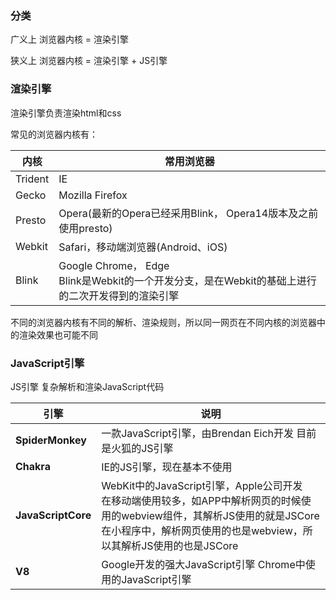 ### 分类

广义上 浏览器内核 = 渲染引擎

狭义上 浏览器内核 = 渲染引擎 + JS引擎



### 渲染引擎

渲染引擎负责渲染html和css

常见的浏览器内核有：

| 内核    | 常用浏览器                                                   |
| ------- | ------------------------------------------------------------ |
| Trident | IE                                                           |
| Gecko   | Mozilla Firefox                                              |
| Presto  | Opera(最新的Opera已经采用Blink， Opera14版本及之前使用presto) |
| Webkit  | Safari，移动端浏览器(Android、iOS)                           |
| Blink   | Google Chrome， Edge <br />Blink是Webkit的一个开发分支，是在Webkit的基础上进行的二次开发得到的渲染引擎 |

不同的浏览器内核有不同的解析、渲染规则，所以同一网页在不同内核的浏览器中的渲染效果也可能不同



### JavaScript引擎

JS引擎 复杂解析和渲染JavaScript代码

| 引擎               | 说明                                                         |
| ------------------ | ------------------------------------------------------------ |
| **SpiderMonkey**   | 一款JavaScript引擎，由Brendan Eich开发 目前是火狐的JS引擎    |
| **Chakra**         | IE的JS引擎，现在基本不使用                                   |
| **JavaScriptCore** | WebKit中的JavaScript引擎，Apple公司开发 <br />在移动端使用较多，如APP中解析网页的时候使用的webview组件，其解析JS使用的就是JSCore <br />在小程序中，解析网页使用的也是webview，所以其解析JS使用的也是JSCore |
| **V8**             | Google开发的强大JavaScript引擎 Chrome中使用的JavaScript引擎  |